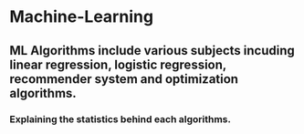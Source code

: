 # Machine-Learning

## ML Algorithms include various subjects incuding linear regression, logistic regression, recommender system and optimization algorithms.

### Explaining the statistics behind each algorithms.
